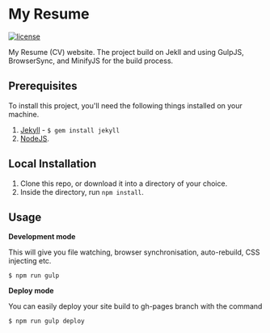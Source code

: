 My Resume
===

[![license](https://img.shields.io/badge/license-ISC-blue.svg)](https://github.com/nirgn975/Resume/blob/master/LICENSE)

My Resume (CV) website.
The project build on Jekll and using GulpJS, BrowserSync, and MinifyJS for the build process.

## Prerequisites

To install this project, you'll need the following things installed on your machine.

1. [Jekyll](http://jekyllrb.com/) - `$ gem install jekyll`
2. [NodeJS](http://nodejs.org).

## Local Installation

1. Clone this repo, or download it into a directory of your choice.
2. Inside the directory, run `npm install`.

## Usage

**Development mode**

This will give you file watching, browser synchronisation, auto-rebuild, CSS injecting etc.

```shell
$ npm run gulp
```

**Deploy mode**

You can easily deploy your site build to gh-pages branch with the command
```shell
$ npm run gulp deploy
```
